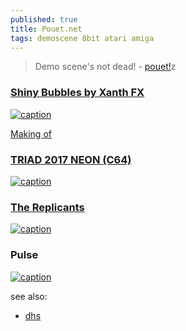 ```yaml
---
published: true
title: Pouet.net
tags: demoscene 8bit atari amiga
---
```

> Demo scene's not dead! - [pouet!](https://www.pouet.net/index.php)z

### [Shiny Bubbles by Xanth FX](https://www.pouet.net/prod.php?which=14335)
[![caption](https://img.youtube.com/vi/pts_7HY77A0/0.jpg)](https://www.youtube.com/watch?v=pts_7HY77A0)

[Making of](http://www.atarimania.com/mags/pdf/st-log-magazine-issue-10.pdf)

### [TRIAD 2017 NEON (C64)]()
[![caption](https://img.youtube.com/vi/ZazU4H2OZFg/0.jpg)](https://www.youtube.com/watch?v=ZazU4H2OZFg)

### [The Replicants](https://www.pouet.net/groups.php?which=2076)
[![caption](https://img.youtube.com/vi/orYMZmIC2Vg/0.jpg)](https://www.youtube.com/watch?v=orYMZmIC2Vg)

### Pulse

[![caption](https://img.youtube.com/vi/4MnCJhzwDOk/0.jpg)](https://www.youtube.com/watch?v=4MnCJhzwDOk)


see also:
- [dhs](http://dhs.nu/video.php?list=yes)
